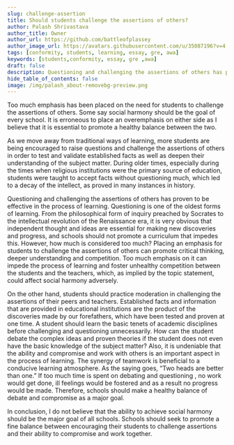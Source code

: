 ```yaml
---
slug: challenge-assertion
title: Should students challenge the assertions of others?
author: Palash Shrivastava
author_title: Owner
author_url: https://github.com/battleofplassey
author_image_url: https://avatars.githubusercontent.com/u/35087196?v=4
tags: [conformity, students, learning, essay, gre, awa]
keywords: [students,conformity, essay, gre ,awa]
draft: false
description: Questioning and challenging the assertions of others has proven to be effective in the process of learning
hide_table_of_contents: false
image: /img/palash_about-removebg-preview.png
---
```


Too much emphasis has been placed on the need for students to challenge the assertions of others. <!--truncate-->Some say social harmony should be the goal of every school. It is erroneous to place an overemphasis on either side as I believe that it is essential to promote a healthy balance between the two.

As we move away from traditional ways of learning, more students are being encouraged to raise questions and challenge the assertions of others in order to test and validate established facts as well as deepen their understanding of the subject matter. During older times, especially during the times when religious institutions were the primary source of education, students were taught to accept facts without questioning much, which led to a decay of the intellect, as proved in many instances in history.

Questioning and challenging the assertions of others has proven to be effective in the process of learning. Questioning is one of the oldest forms of learning. From the philosophical form of inquiry preached by Socrates to the intellectual revolution of the Renaissance era, it is very obvious that independent thought and ideas are essential for making new discoveries and progress, and schools should not promote a curriculum that impedes this. However, how much is considered too much? Placing an emphasis for students to challenge the assertions of others can promote critical thinking, deeper understanding and competition. Too much emphasis on it can impede the process of learning and foster unhealthy competition between the students and the teachers, which, as implied by the topic statement, could affect social harmony adversely.

On the other hand, students should practice moderation in challenging the assertions of their peers and teachers. Established facts and information that are provided in educational institutions are the product of the discoveries made by our forefathers, which have been tested and proven at one time. A student should learn the basic tenets of academic disciplines before challenging and questioning unnecessarily. How can the student debate the complex ideas and proven theories if the student does not even have the basic knowledge of the subject matter? Also, it is undeniable that the ability and compromise and work with others is an important aspect in the process of learning. The synergy of teamwork is beneficial to a conducive learning atmosphere. As the saying goes, “Two heads are better than one.” If too much time is spent on debating and questioning , no work would get done, ill feelings would be fostered and as a result no progress would be made. Therefore, schools should make a healthy balance of debate and compromise as a major goal.

In conclusion, I do not believe that the ability to achieve social harmony should be the major goal of all schools. Schools should seek to promote a fine balance between encouraging their students to challenge assertions and their ability to compromise and work together.